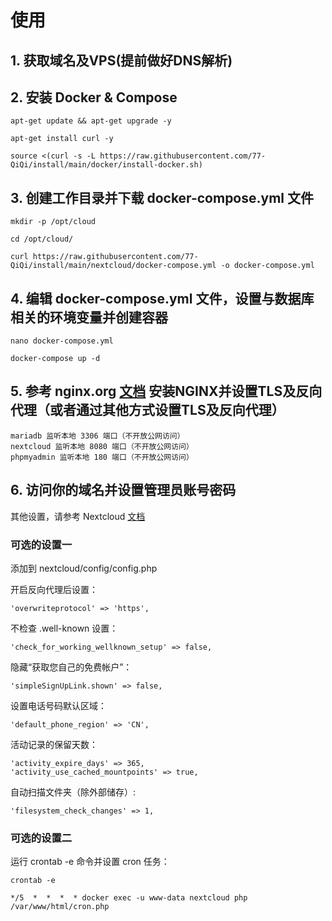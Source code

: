 # 使用

## 1. 获取域名及VPS(提前做好DNS解析)


## 2. 安装 Docker & Compose

```
apt-get update && apt-get upgrade -y

apt-get install curl -y

source <(curl -s -L https://raw.githubusercontent.com/77-QiQi/install/main/docker/install-docker.sh)
```


## 3. 创建工作目录并下载 docker-compose.yml 文件

```
mkdir -p /opt/cloud

cd /opt/cloud/

curl https://raw.githubusercontent.com/77-QiQi/install/main/nextcloud/docker-compose.yml -o docker-compose.yml
```

## 4. 编辑 docker-compose.yml 文件，设置与数据库相关的环境变量并创建容器

```
nano docker-compose.yml

docker-compose up -d
```

## 5. 参考 nginx.org <a href="https://nginx.org/en/linux_packages.html">文档</a> 安装NGINX并设置TLS及反向代理（或者通过其他方式设置TLS及反向代理）

```
mariadb 监听本地 3306 端口（不开放公网访问）
nextcloud 监听本地 8080 端口（不开放公网访问）
phpmyadmin 监听本地 180 端口（不开放公网访问）
```

## 6. 访问你的域名并设置管理员账号密码

其他设置，请参考 Nextcloud <a href="https://docs.nextcloud.com/server/latest/admin_manual/contents.html">文档</a>

### 可选的设置一

添加到 nextcloud/config/config.php

开启反向代理后设置：
```
'overwriteprotocol' => 'https',
```

不检查 .well-known 设置：
```
'check_for_working_wellknown_setup' => false,
```

隐藏“获取您自己的免费帐户”：
```
'simpleSignUpLink.shown' => false,
```

设置电话号码默认区域：
```
'default_phone_region' => 'CN',
```

活动记录的保留天数：
```
'activity_expire_days' => 365,
'activity_use_cached_mountpoints' => true,
```

自动扫描文件夹（除外部储存）:
```
'filesystem_check_changes' => 1,
```

### 可选的设置二

运行 crontab -e 命令并设置 cron 任务：
```
crontab -e

*/5  *  *  *  * docker exec -u www-data nextcloud php /var/www/html/cron.php
```
